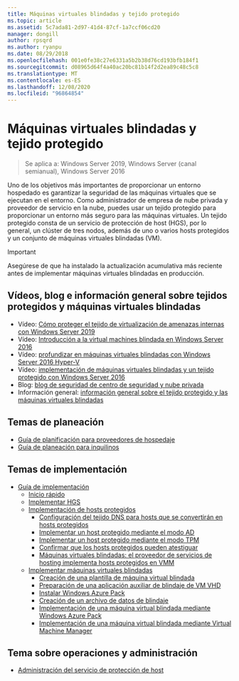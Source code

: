 ```yaml
---
title: Máquinas virtuales blindadas y tejido protegido
ms.topic: article
ms.assetid: 5c7ada81-2d97-41d4-87cf-1a7ccf06cd20
manager: dongill
author: rpsqrd
ms.author: ryanpu
ms.date: 08/29/2018
ms.openlocfilehash: 001e0fe38c27e6331a5b2b38d76cd193bfb184f1
ms.sourcegitcommit: d08965d64f4a40ac20bc81b14f2d2ea89c48c5c8
ms.translationtype: MT
ms.contentlocale: es-ES
ms.lasthandoff: 12/08/2020
ms.locfileid: "96864854"
---
```

# <a name="guarded-fabric-and-shielded-vms"></a>Máquinas virtuales blindadas y tejido protegido

>Se aplica a: Windows Server 2019, Windows Server (canal semianual), Windows Server 2016

Uno de los objetivos más importantes de proporcionar un entorno hospedado es garantizar la seguridad de las máquinas virtuales que se ejecutan en el entorno. Como administrador de empresa de nube privada y proveedor de servicio en la nube, puedes usar un tejido protegido para proporcionar un entorno más seguro para las máquinas virtuales. Un tejido protegido consta de un servicio de protección de host (HGS), por lo general, un clúster de tres nodos, además de uno o varios hosts protegidos y un conjunto de máquinas virtuales blindadas (VM).

> [!IMPORTANT]
> Asegúrese de que ha instalado la actualización acumulativa más reciente antes de implementar máquinas virtuales blindadas en producción.

## <a name="videos-blog-and-overview-topic-about-guarded-fabrics-and-shielded-vms"></a>Vídeos, blog e información general sobre tejidos protegidos y máquinas virtuales blindadas

- Vídeo: [Cómo proteger el tejido de virtualización de amenazas internas con Windows Server 2019](https://myignite.techcommunity.microsoft.com/sessions/64690)
- Vídeo: [Introducción a la virtual machines blindada en Windows Server 2016](https://channel9.msdn.com/Shows/Mechanics/Introduction-to-Shielded-Virtual-Machines-in-Windows-Server-2016)
- Vídeo: [profundizar en máquinas virtuales blindadas con Windows Server 2016 Hyper-V](https://channel9.msdn.com/events/Ignite/2016/BRK3124)
- Vídeo: [implementación de máquinas virtuales blindadas y un tejido protegido con Windows Server 2016](https://mva.microsoft.com/training-courses/deploying-shielded-vms-and-a-guarded-fabric-with-windows-server-2016-17131?l=WFLef7vUD_4604300474)
- Blog: [blog de seguridad de centro de seguridad y nube privada](/archive/blogs/datacentersecurity/)
- Información general: [información general sobre el tejido protegido y las máquinas virtuales blindadas](Guarded-Fabric-and-Shielded-VMs.md)

## <a name="planning-topics"></a>Temas de planeación

- [Guía de planificación para proveedores de hospedaje](guarded-fabric-planning-for-hosters.md)
- [Guía de planeación para inquilinos](guarded-fabric-shielded-vm-planning-for-tenants.md)

## <a name="deployment-topics"></a>Temas de implementación

- [Guía de implementación](guarded-fabric-deploying-hgs-overview.md)
    - [Inicio rápido](guarded-fabric-deployment-overview.md)
    - [Implementar HGS](guarded-fabric-setting-up-the-host-guardian-service-hgs.md)
    - [Implementación de hosts protegidos](guarded-fabric-configure-hgs-with-authorized-hyper-v-hosts.md)
        - [Configuración del tejido DNS para hosts que se convertirán en hosts protegidos](guarded-fabric-configuring-fabric-dns.md)
        - [Implementar un host protegido mediante el modo AD](guarded-fabric-admin-trusted-attestation-creating-a-security-group.md)
        - [Implementar un host protegido mediante el modo TPM](guarded-fabric-tpm-trusted-attestation-capturing-hardware.md)
        - [Confirmar que los hosts protegidos pueden atestiguar](guarded-fabric-confirm-hosts-can-attest-successfully.md)
        - [Máquinas virtuales blindadas: el proveedor de servicios de hosting implementa hosts protegidos en VMM](/system-center/vmm/guarded-deploy-host)
    - [Implementar máquinas virtuales blindadas](guarded-fabric-configuration-scenarios-for-shielded-vms-overview.md)
        - [Creación de una plantilla de máquina virtual blindada](guarded-fabric-create-a-shielded-vm-template.md)
        - [Preparación de una aplicación auxiliar de blindaje de VM VHD](guarded-fabric-vm-shielding-helper-vhd.md)
        - [Instalar Windows Azure Pack](guarded-fabric-hoster-sets-up-windows-azure-pack.md)
        - [Creación de un archivo de datos de blindaje](guarded-fabric-tenant-creates-shielding-data.md)
        - [Implementación de una máquina virtual blindada mediante Windows Azure Pack](guarded-fabric-shielded-vm-windows-azure-pack.md)
        - [Implementación de una máquina virtual blindada mediante Virtual Machine Manager](guarded-fabric-tenant-deploys-shielded-vm-using-vmm.md)

## <a name="operations-and-management-topic"></a>Tema sobre operaciones y administración

- [Administración del servicio de protección de host](guarded-fabric-manage-hgs.md)
